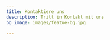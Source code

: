 ```yaml
---
title: Kontaktiere uns
description: Tritt in Kontakt mit uns
bg_image: images/featue-bg.jpg

---
```

